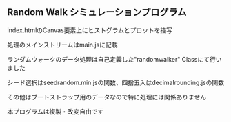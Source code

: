 Random Walk シミュレーションプログラム
----------------------------------

index.htmlのCanvas要素上にヒストグラムとプロットを描写

処理のメインストリームはmain.jsに記載

ランダムウォークのデータ処理は自己定義した"randomwalker" Classにて行いました

シード選択はseedrandom.min.jsの関数、四捨五入はdecimalrounding.jsの関数

その他はブートストラップ用のデータなので特に処理には関係ありません


本プログラムは複製・改変自由です
